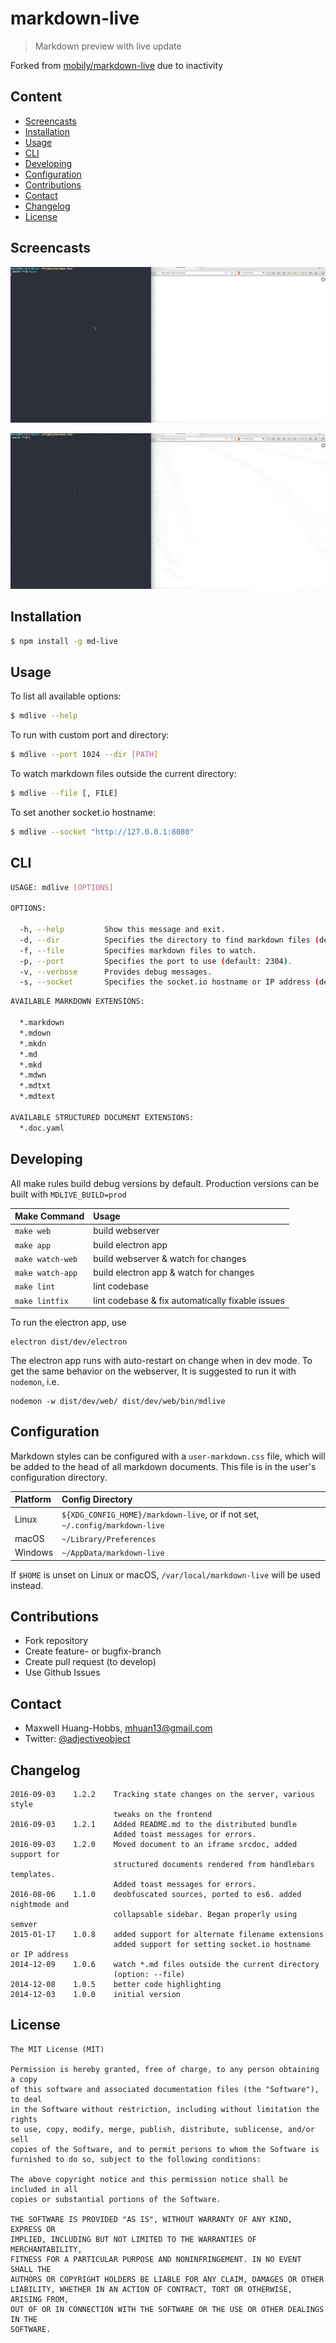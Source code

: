 # markdown-live

> Markdown preview with live update

Forked from [mobily/markdown-live](https://github.com/mobily/markdown-live) due
to inactivity

## Content
* [Screencasts](#screencasts)
* [Installation](#installation)
* [Usage](#usage)
* [CLI](#cli)
* [Developing](#developing)
* [Configuration](#configuration)
* [Contributions](#contributions)
* [Contact](#contact)
* [Changelog](#changelog)
* [License](#license)

## Screencasts

![](https://raw.githubusercontent.com/Adjective-Object/markdown-live/master/screencasts/gif1.gif)

![](https://raw.githubusercontent.com/Adjective-Object/markdown-live/master/screencasts/gif2.gif)

## Installation

```bash
$ npm install -g md-live
```

## Usage

To list all available options:

```bash
$ mdlive --help
```

To run with custom port and directory:

```bash
$ mdlive --port 1024 --dir [PATH]
```

To watch markdown files outside the current directory:

```bash
$ mdlive --file [, FILE]
```

To set another socket.io hostname:

```bash
$ mdlive --socket "http://127.0.0.1:8080"
```

## CLI

```bash
USAGE: mdlive [OPTIONS]

OPTIONS:

  -h, --help         Show this message and exit.
  -d, --dir          Specifies the directory to find markdown files (default: current directory).
  -f, --file         Specifies markdown files to watch.
  -p, --port         Specifies the port to use (default: 2304).
  -v, --verbose      Provides debug messages.
  -s, --socket       Specifies the socket.io hostname or IP address (default: http://localhost)
```

```bash
AVAILABLE MARKDOWN EXTENSIONS:
  
  *.markdown
  *.mdown
  *.mkdn
  *.md
  *.mkd
  *.mdwn
  *.mdtxt
  *.mdtext

AVAILABLE STRUCTURED DOCUMENT EXTENSIONS:
  *.doc.yaml
```

## Developing

All make rules build debug versions by default. Production versions can be
built with `MDLIVE_BUILD=prod`

| Make Command      | Usage
| :--               | :--
| `make web`        | build webserver
| `make app`        | build electron app
| `make watch-web`  | build webserver & watch for changes
| `make watch-app`  | build electron app & watch for changes
| `make lint`       | lint codebase
| `make lintfix`    | lint codebase & fix automatically fixable issues

To run the electron app, use

```
electron dist/dev/electron
```

The electron app runs with auto-restart on change when in dev mode. To get the
same behavior on the webserver, It is suggested to run it with `nodemon`, i.e.

```
nodemon -w dist/dev/web/ dist/dev/web/bin/mdlive
```

## Configuration

Markdown styles can be configured with a `user-markdown.css` file, which will
be added to the head of all markdown documents. This file is in the user's
configuration directory.

| Platform    | Config Directory
| :--         | :--
| Linux       | `${XDG_CONFIG_HOME}/markdown-live`, or if not set, `~/.config/markdown-live`
| macOS       | `~/Library/Preferences`
| Windows     | `~/AppData/markdown-live`

If `$HOME` is unset on Linux or macOS, `/var/local/markdown-live` will be used
instead.

## Contributions

 - Fork repository
 - Create feature- or bugfix-branch
 - Create pull request (to develop)
 - Use Github Issues

## Contact

 - Maxwell Huang-Hobbs, <mhuan13@gmail.com>
 - Twitter: [@adjectiveobject](https://twitter.com/adjectiveobject)

## Changelog

```
2016-09-03    1.2.2    Tracking state changes on the server, various style
                       tweaks on the frontend
2016-09-03    1.2.1    Added README.md to the distributed bundle
                       Added toast messages for errors.
2016-09-03    1.2.0    Moved document to an iframe srcdoc, added support for
                       structured documents rendered from handlebars templates.
                       Added toast messages for errors.
2016-08-06    1.1.0    deobfuscated sources, ported to es6. added nightmode and
                       collapsable sidebar. Began properly using semver
2015-01-17    1.0.8    added support for alternate filename extensions
                       added support for setting socket.io hostname  or IP address
2014-12-09    1.0.6    watch *.md files outside the current directory 
                       (option: --file)
2014-12-08    1.0.5    better code highlighting
2014-12-03    1.0.0    initial version
```

## License

	The MIT License (MIT)

	Permission is hereby granted, free of charge, to any person obtaining a copy
	of this software and associated documentation files (the "Software"), to deal
	in the Software without restriction, including without limitation the rights
	to use, copy, modify, merge, publish, distribute, sublicense, and/or sell
	copies of the Software, and to permit persons to whom the Software is
	furnished to do so, subject to the following conditions:

	The above copyright notice and this permission notice shall be included in all
	copies or substantial portions of the Software.

	THE SOFTWARE IS PROVIDED "AS IS", WITHOUT WARRANTY OF ANY KIND, EXPRESS OR
	IMPLIED, INCLUDING BUT NOT LIMITED TO THE WARRANTIES OF MERCHANTABILITY,
	FITNESS FOR A PARTICULAR PURPOSE AND NONINFRINGEMENT. IN NO EVENT SHALL THE
	AUTHORS OR COPYRIGHT HOLDERS BE LIABLE FOR ANY CLAIM, DAMAGES OR OTHER
	LIABILITY, WHETHER IN AN ACTION OF CONTRACT, TORT OR OTHERWISE, ARISING FROM,
	OUT OF OR IN CONNECTION WITH THE SOFTWARE OR THE USE OR OTHER DEALINGS IN THE
	SOFTWARE.

